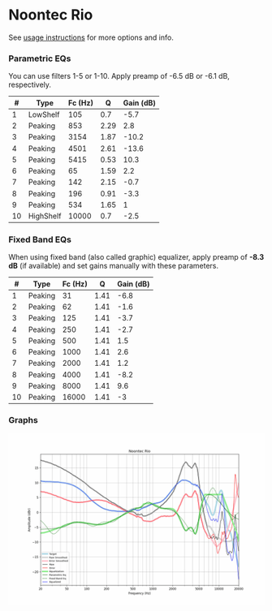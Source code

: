 # Noontec Rio
See [usage instructions](https://github.com/jaakkopasanen/AutoEq#usage) for more options and info.

### Parametric EQs
You can use filters 1-5 or 1-10. Apply preamp of -6.5 dB or -6.1 dB, respectively.

|   # | Type      |   Fc (Hz) |    Q |   Gain (dB) |
|-----|-----------|-----------|------|-------------|
|   1 | LowShelf  |       105 | 0.7  |        -5.7 |
|   2 | Peaking   |       853 | 2.29 |         2.8 |
|   3 | Peaking   |      3154 | 1.87 |       -10.2 |
|   4 | Peaking   |      4501 | 2.61 |       -13.6 |
|   5 | Peaking   |      5415 | 0.53 |        10.3 |
|   6 | Peaking   |        65 | 1.59 |         2.2 |
|   7 | Peaking   |       142 | 2.15 |        -0.7 |
|   8 | Peaking   |       196 | 0.91 |        -3.3 |
|   9 | Peaking   |       534 | 1.65 |         1   |
|  10 | HighShelf |     10000 | 0.7  |        -2.5 |

### Fixed Band EQs
When using fixed band (also called graphic) equalizer, apply preamp of **-8.3 dB** (if available) and set gains manually with these parameters.

|   # | Type    |   Fc (Hz) |    Q |   Gain (dB) |
|-----|---------|-----------|------|-------------|
|   1 | Peaking |        31 | 1.41 |        -6.8 |
|   2 | Peaking |        62 | 1.41 |        -1.6 |
|   3 | Peaking |       125 | 1.41 |        -3.7 |
|   4 | Peaking |       250 | 1.41 |        -2.7 |
|   5 | Peaking |       500 | 1.41 |         1.5 |
|   6 | Peaking |      1000 | 1.41 |         2.6 |
|   7 | Peaking |      2000 | 1.41 |         1.2 |
|   8 | Peaking |      4000 | 1.41 |        -8.2 |
|   9 | Peaking |      8000 | 1.41 |         9.6 |
|  10 | Peaking |     16000 | 1.41 |        -3   |

### Graphs
![](./Noontec%20Rio.png)

